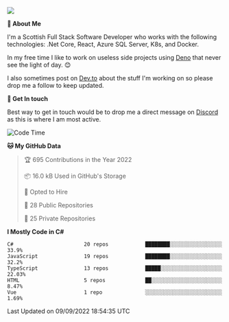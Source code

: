 <img src="https://github.com/jasonhughes94/jasonhughes94/blob/main/header.png?raw=true">

**:tangerine: About Me**

I'm a Scottish Full Stack Software Developer who works with the following technologies: .Net Core, React, Azure SQL Server, K8s, and Docker.

In my free time I like to work on useless side projects using [Deno](https://deno.land/) that never see the light of day. 😊

I also sometimes post on [Dev.to](https://dev.to/jasonhughes94) about the stuff I'm working on so please drop me a follow to keep updated.

**:speech_balloon: Get In touch**

Best way to get in touch would be to drop me a direct message on [Discord](https://discordapp.com/users/206498666976903169) as this is where I am most active.

<!--START_SECTION:waka-->
![Code Time](http://img.shields.io/badge/Code%20Time-1%2C015%20hrs%206%20mins-blue)

**🐱 My GitHub Data** 

> 🏆 695 Contributions in the Year 2022
 > 
> 📦 16.0 kB Used in GitHub's Storage 
 > 
> 💼 Opted to Hire
 > 
> 📜 28 Public Repositories 
 > 
> 🔑 25 Private Repositories  
 > 
**I Mostly Code in C#** 

```text
C#                       20 repos            ████████░░░░░░░░░░░░░░░░░   33.9% 
JavaScript               19 repos            ████████░░░░░░░░░░░░░░░░░   32.2% 
TypeScript               13 repos            █████░░░░░░░░░░░░░░░░░░░░   22.03% 
HTML                     5 repos             ██░░░░░░░░░░░░░░░░░░░░░░░   8.47% 
Vue                      1 repo              ░░░░░░░░░░░░░░░░░░░░░░░░░   1.69%

```



 Last Updated on 09/09/2022 18:54:35 UTC
<!--END_SECTION:waka-->
